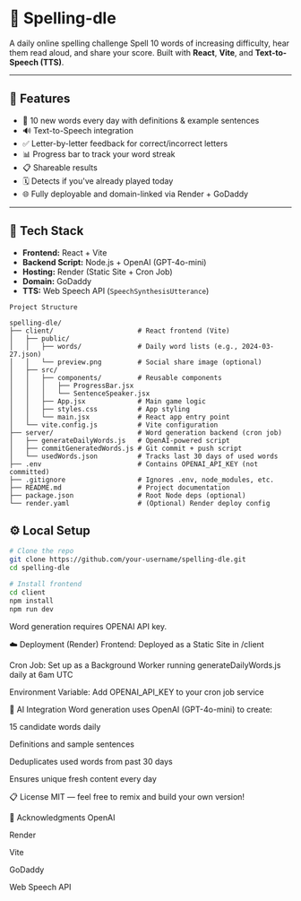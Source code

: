 # 🧠 Spelling-dle

A daily online spelling challenge 
Spell 10 words of increasing difficulty, hear them read aloud, and share your score. Built with **React**, **Vite**, and **Text-to-Speech (TTS)**.


---

## 🚀 Features

- 🎯 10 new words every day with definitions & example sentences
- 🔊 Text-to-Speech integration 
- ✅ Letter-by-letter feedback for correct/incorrect letters
- 📊 Progress bar to track your word streak
- 📋 Shareable results 
- 🗓 Detects if you've already played today
- 🌐 Fully deployable and domain-linked via Render + GoDaddy

---

## 🧱 Tech Stack

- **Frontend:** React + Vite
- **Backend Script:** Node.js + OpenAI (GPT-4o-mini)
- **Hosting:** Render (Static Site + Cron Job)
- **Domain:** GoDaddy
- **TTS:** Web Speech API (`SpeechSynthesisUtterance`)

```
Project Structure

spelling-dle/
├── client/                     # React frontend (Vite)
│   ├── public/
│   │   ├── words/              # Daily word lists (e.g., 2024-03-27.json)
│   │   └── preview.png         # Social share image (optional)
│   ├── src/
│   │   ├── components/         # Reusable components
│   │   │   ├── ProgressBar.jsx
│   │   │   └── SentenceSpeaker.jsx
│   │   ├── App.jsx             # Main game logic
│   │   ├── styles.css          # App styling
│   │   └── main.jsx            # React app entry point
│   └── vite.config.js          # Vite configuration
├── server/                     # Word generation backend (cron job)
│   ├── generateDailyWords.js   # OpenAI-powered script
│   ├── commitGeneratedWords.js # Git commit + push script
│   └── usedWords.json          # Tracks last 30 days of used words
├── .env                        # Contains OPENAI_API_KEY (not committed)
├── .gitignore                  # Ignores .env, node_modules, etc.
├── README.md                   # Project documentation
├── package.json                # Root Node deps (optional)
└── render.yaml                 # (Optional) Render deploy config
```

## ⚙️ Local Setup

```bash
# Clone the repo
git clone https://github.com/your-username/spelling-dle.git
cd spelling-dle

# Install frontend
cd client
npm install
npm run dev
```

Word generation requires OPENAI API key.

☁️ Deployment (Render)
Frontend: Deployed as a Static Site in /client

Cron Job: Set up as a Background Worker running generateDailyWords.js daily at 6am UTC

Environment Variable: Add OPENAI_API_KEY to your cron job service

🤖 AI Integration
Word generation uses OpenAI (GPT-4o-mini) to create:

15 candidate words daily

Definitions and sample sentences

Deduplicates used words from past 30 days

Ensures unique fresh content every day

📋 License
MIT — feel free to remix and build your own version!

🙌 Acknowledgments
OpenAI

Render

Vite

GoDaddy

Web Speech API
